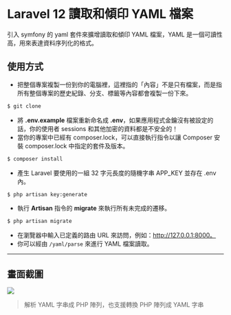 # Laravel 12 讀取和傾印 YAML 檔案

引入 symfony 的 yaml 套件來擴增讀取和傾印 YAML 檔案，YAML 是一個可讀性高，用來表達資料序列化的格式。

## 使用方式
- 把整個專案複製一份到你的電腦裡，這裡指的「內容」不是只有檔案，而是指所有整個專案的歷史紀錄、分支、標籤等內容都會複製一份下來。
```sh
$ git clone
```
- 將 __.env.example__ 檔案重新命名成 __.env__，如果應用程式金鑰沒有被設定的話，你的使用者 sessions 和其他加密的資料都是不安全的！
- 當你的專案中已經有 composer.lock，可以直接執行指令以讓 Composer 安裝 composer.lock 中指定的套件及版本。
```sh
$ composer install
```
- 產生 Laravel 要使用的一組 32 字元長度的隨機字串 APP_KEY 並存在 .env 內。
```sh
$ php artisan key:generate
```
- 執行 __Artisan__ 指令的 __migrate__ 來執行所有未完成的遷移。
```sh
$ php artisan migrate
```
- 在瀏覽器中輸入已定義的路由 URL 來訪問，例如：http://127.0.0.1:8000。
- 你可以經由 `/yaml/parse` 來進行 YAML 檔案讀取。

----

## 畫面截圖
![](https://i.imgur.com/z9cxn9h.png)
> 解析 YAML 字串成 PHP 陣列，也支援轉換 PHP 陣列成 YAML 字串
